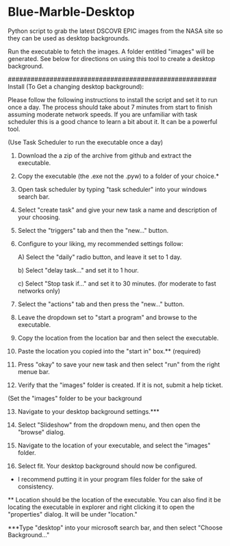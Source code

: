 # Blue-Marble-Desktop
Python script to grab the latest DSCOVR EPIC images from the NASA site so they can be used as desktop backgrounds.

Run the executable to fetch the images. A folder entitled "images" will be generated. See below for directions on using
this tool to create a desktop background. 

#######################################################
Install (To Get a changing desktop background): 

Please follow the following instructions to install the script and set it to run once a day. The process should take 
about 7 minutes from start to finish assuming moderate network speeds. If you are unfamiliar with task scheduler this
is a good chance to learn a bit about it. It can be a powerful tool. 


(Use Task Scheduler to run the executable once a day)

1)  Download the a zip of the archive from github and extract the executable. 

2)  Copy the executable (the .exe not the .pyw) to a folder of your choice.*

3)  Open task scheduler by typing "task scheduler" into your windows search bar. 

4)  Select "create task" and give your new task a name and description of your choosing. 

5)  Select the "triggers" tab and then the "new..." button.

6)  Configure to your liking, my recommended settings follow:

     A) Select the "daily" radio button, and leave it set to 1 day. 
     
     b) Select "delay task..." and set it to 1 hour.
     
     c) Select "Stop task if..." and set it to 30 minutes. (for moderate to fast networks only)
     
7)  Select the "actions" tab and then press the "new..." button. 

8)  Leave the dropdown set to "start a program" and browse to the executable. 

9)  Copy the location from the location bar and then select the executable. 

10) Paste the location you copied into the "start in" box.** (required)

11)  Press "okay" to save your new task and then select "run" from the right menue bar. 

12) Verify that the "images" folder is created. If it is not, submit a help ticket. 



(Set the "images" folder to be your background 

13) Navigate to your desktop background settings.***

14) Select "Slideshow" from the dropdown menu, and then open the "browse" dialog. 

15) Navigate to the location of your executable, and select the "images" folder. 

16) Select fit. Your desktop background should now be configured. 


* I recommend putting it in your program files folder for the sake of consistency. 

** Location should be the location of the executable. You can also find it be locating the executable in explorer
and right clicking it to open the "properties" dialog. It will be under "location."

***Type "desktop" into your microsoft search bar, and then select "Choose Background..." 